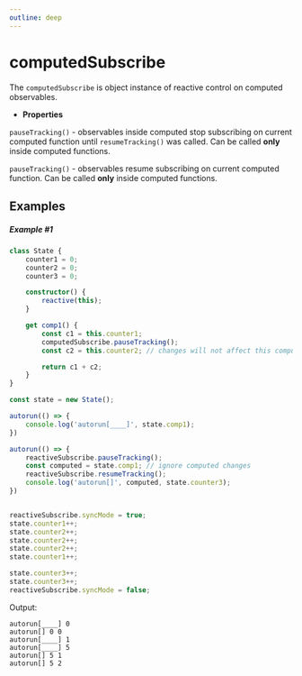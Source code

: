 ```yaml
---
outline: deep
---
```


# computedSubscribe
The `computedSubscribe` is object instance of reactive control on computed observables.

- **Properties**

`pauseTracking()` - observables inside computed stop subscribing on current computed function until `resumeTracking()` was called. Can be called **only** inside computed functions.

`pauseTracking()` - observables resume subscribing on current computed function. Can be called **only** inside computed functions.

## Examples

##### Example #1
```typescript
class State {
    counter1 = 0;
    counter2 = 0;
    counter3 = 0;

    constructor() {
        reactive(this);
    }

    get comp1() {
        const c1 = this.counter1;
        computedSubscribe.pauseTracking();
        const c2 = this.counter2; // changes will not affect this computed

        return c1 + c2;
    }
}

const state = new State();

autorun(() => {
    console.log('autorun[____]', state.comp1);
})

autorun(() => {
    reactiveSubscribe.pauseTracking();
    const computed = state.comp1; // ignore computed changes
    reactiveSubscribe.resumeTracking();
    console.log('autorun[]', computed, state.counter3);
})


reactiveSubscribe.syncMode = true;
state.counter1++;
state.counter2++;
state.counter2++;
state.counter2++;
state.counter1++;

state.counter3++;
state.counter3++;
reactiveSubscribe.syncMode = false;
```
Output:
```
autorun[____] 0
autorun[] 0 0
autorun[____] 1
autorun[____] 5
autorun[] 5 1
autorun[] 5 2
```
